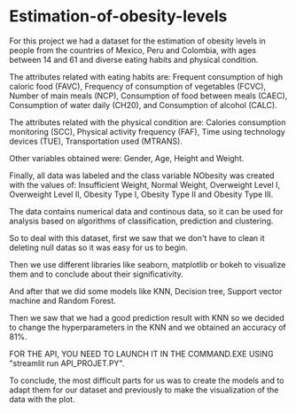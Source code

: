 # Estimation-of-obesity-levels

For this project we had a dataset for the estimation of obesity levels in people from the countries of Mexico,
Peru and Colombia, with ages between 14 and 61 and diverse eating habits and physical condition.

The attributes related with eating habits are: Frequent consumption of high caloric food (FAVC), Frequency of consumption of vegetables
(FCVC), Number of main meals (NCP), Consumption of food between meals (CAEC), Consumption of
water daily (CH20), and Consumption of alcohol (CALC). 

The attributes related with the physical condition are: Calories consumption monitoring (SCC), Physical activity frequency (FAF), Time using
technology devices (TUE), Transportation used (MTRANS).

Other variables obtained were: Gender, Age, Height and Weight.

Finally, all data was labeled and the class variable NObesity was created with the values of: 
Insufficient Weight, Normal Weight, Overweight Level I, Overweight Level II, Obesity Type I,
Obesity Type II and Obesity Type III. 

The data contains numerical data and continous data, so it can be used for analysis based
on algorithms of classification, prediction and clustering.

So to deal with this dataset, first we saw that we don't have to clean it deleting null datas so it was easy for us to begin.

Then we use different libraries like seaborn, matplotlib or bokeh to visualize them and to conclude about their significativity.

And after that we did some models like KNN, Decision tree, Support vector machine and Random Forest.

Then we saw that we had a good prediction result with KNN so we decided to change the hyperparameters in the KNN and we obtained an accuracy of 81%.

FOR THE API, YOU NEED TO LAUNCH IT IN THE COMMAND.EXE USING "streamlit run API_PROJET.PY". 

To conclude, the most difficult parts for us was to create the models and to adapt them for our dataset and previously to make the visualization of the data with the plot.
